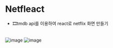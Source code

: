 # Netfleact
- 🎞tmdb api를 이용하여 react로 netflix 화면 만들기<br><br>

![image](https://user-images.githubusercontent.com/78744630/182309666-ddad7bcd-6d3e-4714-87ff-680e9f9cb432.png)
![image](https://user-images.githubusercontent.com/78744630/182309915-26413ddc-44b3-4b05-88f9-118df9865edb.png)

